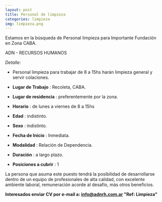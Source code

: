 ```yaml
---
layout: post
title: Personal de limpieza
categories: limpieza
img: limpieza.png
---
```


Estamos en la búsqueda de Personal limpieza para Importante Fundación en Zona CABA. 

ADN - RECURSOS HUMANOS

_Detalle_:
- Personal limpieza para trabajar de 8 a 15hs harán limpieza general y servir colaciones.


-  **Lugar de Trabajo** : Recoleta, CABA.
- **Lugar de residencia** : preferentemente por la zona.
- **Horario** : de lunes a viernes de 8 a 15hs 
- **Edad** : indistinto.
- **Sexo** : indistinto. 
- **Fecha de Inicio** : Inmediata.
- **Modalidad** : Relación de Dependencia.
- **Duración** : a largo plazo.
- **Posiciones a cubrir** : 1


La persona que asuma este puesto tendrá la posibilidad de desarrollarse dentro de un equipo de profesionales de alta calidad, con excelente ambiente laboral, remuneración acorde al desafío, más otros beneficios.


**Interesados enviar CV por e-mail a: info@adnrh.com.ar
"Ref: Limpieza"**